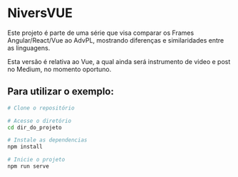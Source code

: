 # NiversVUE

Este projeto é parte de uma série que visa comparar os Frames Angular/React/Vue ao AdvPL, mostrando diferenças e similaridades entre as linguagens.

Esta versão é relativa ao Vue, a qual ainda será instrumento de video e post no Medium, no momento oportuno.

## Para utilizar o exemplo:

```bash
# Clone o repositório

# Acesse o diretório
cd dir_do_projeto

# Instale as dependencias
npm install

# Inicie o projeto
npm run serve
```
